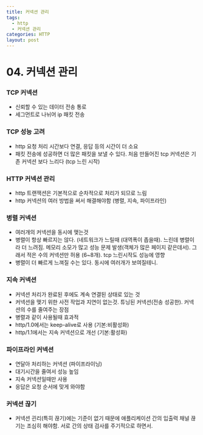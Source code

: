 ```yaml
---
title: 커넥션 관리
tags:
  - http
  - 커넥션 관리
categories: HTTP
layout: post
---
```


# 04. 커넥션 관리

### TCP 커넥션

* 신뢰할 수 있는 데이터 전송 통로
* 세그먼트로 나뉘어 ip 패킷 전송

### **TCP 성능 고려**

* http 요청 처리 시간보다 연결, 응답 등의 시간이 더 소요
* 패킷 전송에 성공하면 더 많은 패킷을 보낼 수 있다. 처음 만들어진 tcp 커넥션은 기존 커넥션 보다 느리다 \(tcp 느린 시작\)

### **HTTP 커넥션 관리**

* http 트랜잭션은 기본적으로 순차적으로 처리가 되므로 느림
* http 커넥션의 여러 방법을 써서 해결해야함 \(병렬, 지속, 파이프라인\)

### **병렬 커넥션**

* 여러개의 커넥션을 동시에 맺는것
* 병렬이 항상 빠르지는 않다. \(네트워크가 느릴때 \(대역폭이 좁을때\). 느린데 병렬이라 더 느려짐. 메모리 소모가 많고 성능 문제 발생\(객체가 많은 페이지 같은데서\). 그래서 적은 수의 커넥션만 허용 \(6~8개\). tcp 느린시작도 성능에 영향
* 병렬이 더 빠르게 느껴질 수는 있다. 동시에 여러개가 보여질테니.

### **지속 커넥션**

* 커넥션 처리가 완료된 후에도 계속 연결된 상태로 있는 것
* 커넥션을 맺기 위한 사전 작업과 지연이 없는것. 튜닝된 커넥션\(전송 성공한\). 커넥션의 수를 줄여주는 장점
* 병렬과 같이 사용될때 효과적
* http/1.0에서는 keep-alive로 사용 \(기본:비활성화\)
* http/1.1에서는 지속 커넥션으로 개선 \(기본:활성화\)

### **파이프라인 커넥션**

* 연달아 처리하는 커넥션 \(파이프라이닝\)
* 대기시간을 줄여서 성능 높임
* 지속 커넥션일때만 사용
* 응답은 요청 순서에 맞게 와야함

### **커넥션 끊기**

* 커넥션 괸리\(특히 끊기\)에는 기준이 없기 때문에 애플리케이션 간의 입출력 채널 끊기는 조심히 해야함. 서로 간의 상태 검사를 주기적으로 하면서.

